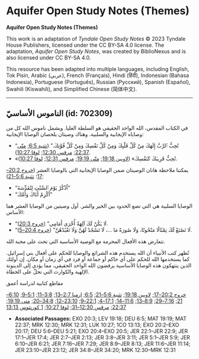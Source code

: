 # Aquifer Open Study Notes (Themes)

**Aquifer Open Study Notes (Themes)**

This work is an adaptation of *Tyndale Open Study Notes* © 2023 Tyndale House Publishers, licensed under the CC BY\-SA 4\.0 license. The adaptation, *Aquifer Open Study Notes*, was created by BiblioNexus and is also licensed under CC BY\-SA 4\.0\.

This resource has been adapted into multiple languages, including English, Tok Pisin, Arabic (عربي), French (Français), Hindi (हिंदी), Indonesian (Bahasa Indonesia), Portuguese (Português), Russian (Русский), Spanish (Español), Swahili (Kiswahili), and Simplified Chinese (简体中文).



--------------------------------

## الناموس الأساسيّ (id: 702309)

في الكتاب المقدس، الله الواحد الحقيقي هو السلطة العليا. ويشمل ناموس الله كل من وصاياه الإيجابية والسلبية. وهناك وصيتان يلخصان الوصايا الإيجابية:

* “تُحِبُّ ٱلرَّبَّ إِلَهَكَ مِنْ كُلِّ قَلْبِكَ وَمِنْ كُلِّ نَفْسِكَ وَمِنْ كُلِّ قُوَّتِكَ.” ([تثنية 6:5](https://ref.ly/Deut6:5); [متّى 22:37](https://ref.ly/Matt22:37); [مرقس 12:30](https://ref.ly/Mark12:30); [لوقا 10:27](https://ref.ly/Luke10:27)).
* «تُحِبُّ قَرِيبَكَ كَنَفْسِكَ» ([لاويين 19:18](https://ref.ly/Lev19:18); [متّى 19:19](https://ref.ly/Matt19:19); [مرقس 12:31](https://ref.ly/Mark12:31); [لوقا 10:27](https://ref.ly/Luke10:27)).

يمكننا ملاحظة هاتان الوصيتان ضمن الوصايا الإيجابية التي بالوصايا العشر ([خروج 20:2–17](https://ref.ly/Exod20:2-Exod20:17)؛ [تثنية 5:6–21](https://ref.ly/Deut5:6-Deut5:21)):

* “اُذْكُرْ يَوْمَ ٱلسَّبْتِ لِتُقَدِّسَهُ”
* “أَكْرِمْ أَبَاكَ وَأُمَّكَ”

الوصايا السلبية هي التي تضع الحدود بين الخير والشر. أول وصيتين من الوصايا العشر هما الأساس:

* “لَا يَكُنْ لَكَ آلِهَةٌ أُخْرَى أَمَامِي” ([خروج 20:3](https://ref.ly/Exod20:3)).
* “لَا تَصْنَعْ لَكَ تِمْثَالًا مَنْحُوتًا، وَلَا صُورَةً مَا ...، لَا تَسْجُدْ لَهُنَّ وَلَا تَعْبُدْهُنَّ” ([خروج 20:4–5](https://ref.ly/Exod20:4-Exod20:5)).

تتعارض هذه الأفعال المحرمة مع الوصية الأساسية التي تحث على محبة الله.

تُظهر كتب الأنبياء أن الله يستخدم هذه الشرائع والوصايا للحكم على أفعال بني إسرائيل. كما يستخدمها الله للحكم على أي حاكم أو جماعة أو فرد في أي زمان أو مكان. إن أولئك الذين ينتهكون هذه الوصايا الأساسية يرفضون الله الواحد الحقيقي، مما يؤدي إلى الدينونة الإلهية والكوارث التي تحلّ على الخطاة.

مقاطع كتابية لدراسة أعمق

[خروج 20:2–17](https://ref.ly/Exod20:2-Exod20:17); [لاويين 19:18](https://ref.ly/Lev19:18); [تثنية 5:6–21](https://ref.ly/Deut5:6-Deut5:21); [6:5](https://ref.ly/Deut6:5); [إرميا 2:7–13](https://ref.ly/Jer2:7-Jer2:13); [3:8–11](https://ref.ly/Jer3:8-Jer3:11); [5:1–9](https://ref.ly/Jer5:1-Jer5:9); [6:10–21](https://ref.ly/Jer6:10-Jer6:21); [7:16–29](https://ref.ly/Jer7:16-Jer7:29); [8:9–13](https://ref.ly/Jer8:9-Jer8:13); [11:6–14](https://ref.ly/Jer11:6-Jer11:14); [17:1–4](https://ref.ly/Jer17:1-Jer17:4); [22:1–9](https://ref.ly/Jer22:1-Jer22:9); [23:10–12](https://ref.ly/Jer23:10-Jer23:12); [34:8–20](https://ref.ly/Jer34:8-Jer34:20); [متى 19:19](https://ref.ly/Matt19:19); [22:37](https://ref.ly/Matt22:37); [مرقس 12:30–31](https://ref.ly/Mark12:30-Mark12:31); [لوقا 10:27](https://ref.ly/Luke10:27); [1 كورنثوس 13:13](https://ref.ly/1Cor13:13)

* **Associated Passages:** EXO 20:3; LEV 19:18; DEU 6:5; MAT 19:19; MAT 22:37; MRK 12:30; MRK 12:31; LUK 10:27; 1CO 13:13; EXO 20:2–EXO 20:17; DEU 5:6–DEU 5:21; EXO 20:4–EXO 20:5; JER 22:1–JER 22:9; JER 17:1–JER 17:4; JER 2:7–JER 2:13; JER 3:8–JER 3:11; JER 5:1–JER 5:9; JER 6:10–JER 6:21; JER 7:16–JER 7:29; JER 8:9–JER 8:13; JER 11:6–JER 11:14; JER 23:10–JER 23:12; JER 34:8–JER 34:20; MRK 12:30–MRK 12:31

